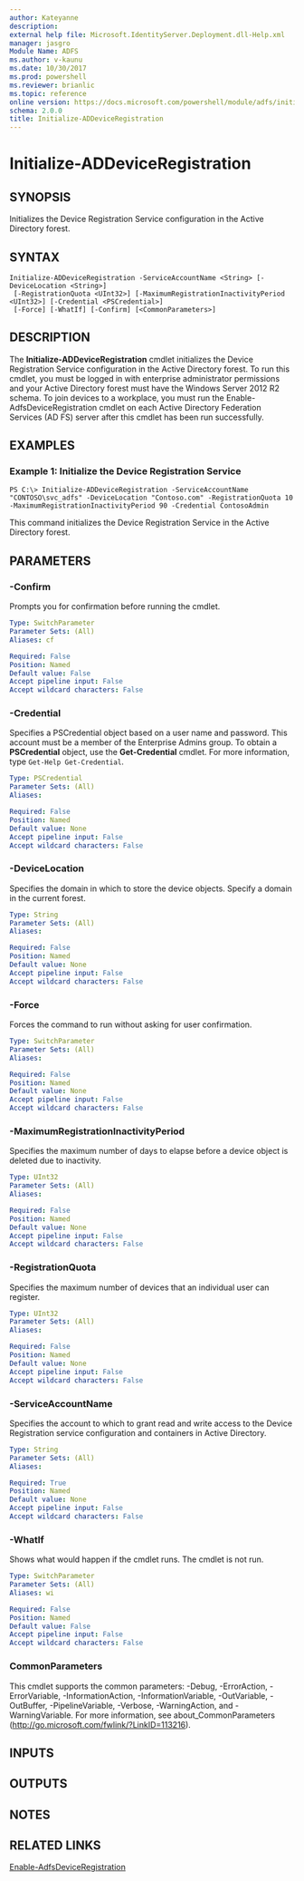 ```yaml
---
author: Kateyanne
description: 
external help file: Microsoft.IdentityServer.Deployment.dll-Help.xml
manager: jasgro
Module Name: ADFS
ms.author: v-kaunu
ms.date: 10/30/2017
ms.prod: powershell
ms.reviewer: brianlic
ms.topic: reference
online version: https://docs.microsoft.com/powershell/module/adfs/initialize-addeviceregistration?view=windowsserver2012r2-ps&wt.mc_id=ps-gethelp
schema: 2.0.0
title: Initialize-ADDeviceRegistration
---
```


# Initialize-ADDeviceRegistration

## SYNOPSIS
Initializes the Device Registration Service configuration in the Active Directory forest.

## SYNTAX

```
Initialize-ADDeviceRegistration -ServiceAccountName <String> [-DeviceLocation <String>]
 [-RegistrationQuota <UInt32>] [-MaximumRegistrationInactivityPeriod <UInt32>] [-Credential <PSCredential>]
 [-Force] [-WhatIf] [-Confirm] [<CommonParameters>]
```

## DESCRIPTION
The **Initialize-ADDeviceRegistration** cmdlet initializes the Device Registration Service configuration in the Active Directory forest.
To run this cmdlet, you must be logged in with enterprise administrator permissions and your Active Directory forest must have the Windows Server 2012 R2 schema.
To join devices to a workplace, you must run the Enable-AdfsDeviceRegistration cmdlet on each Active Directory Federation Services (AD FS) server after this cmdlet has been run successfully.

## EXAMPLES

### Example 1: Initialize the Device Registration Service
```
PS C:\> Initialize-ADDeviceRegistration -ServiceAccountName "CONTOSO\svc_adfs" -DeviceLocation "Contoso.com" -RegistrationQuota 10 -MaximumRegistrationInactivityPeriod 90 -Credential ContosoAdmin
```

This command initializes the Device Registration Service in the Active Directory forest.

## PARAMETERS

### -Confirm
Prompts you for confirmation before running the cmdlet.

```yaml
Type: SwitchParameter
Parameter Sets: (All)
Aliases: cf

Required: False
Position: Named
Default value: False
Accept pipeline input: False
Accept wildcard characters: False
```

### -Credential
Specifies a PSCredential object based on a user name and password.
This account must be a member of the Enterprise Admins group.
To obtain a **PSCredential** object, use the **Get-Credential** cmdlet.
For more information, type `Get-Help Get-Credential`.

```yaml
Type: PSCredential
Parameter Sets: (All)
Aliases: 

Required: False
Position: Named
Default value: None
Accept pipeline input: False
Accept wildcard characters: False
```

### -DeviceLocation
Specifies the domain in which to store the device objects.
Specify a domain in the current forest.

```yaml
Type: String
Parameter Sets: (All)
Aliases: 

Required: False
Position: Named
Default value: None
Accept pipeline input: False
Accept wildcard characters: False
```

### -Force
Forces the command to run without asking for user confirmation.

```yaml
Type: SwitchParameter
Parameter Sets: (All)
Aliases: 

Required: False
Position: Named
Default value: None
Accept pipeline input: False
Accept wildcard characters: False
```

### -MaximumRegistrationInactivityPeriod
Specifies the maximum number of days to elapse before a device object is deleted due to inactivity.

```yaml
Type: UInt32
Parameter Sets: (All)
Aliases: 

Required: False
Position: Named
Default value: None
Accept pipeline input: False
Accept wildcard characters: False
```

### -RegistrationQuota
Specifies the maximum number of devices that an individual user can register.

```yaml
Type: UInt32
Parameter Sets: (All)
Aliases: 

Required: False
Position: Named
Default value: None
Accept pipeline input: False
Accept wildcard characters: False
```

### -ServiceAccountName
Specifies the account to which to grant read and write access to the Device Registration service configuration and containers in Active Directory.

```yaml
Type: String
Parameter Sets: (All)
Aliases: 

Required: True
Position: Named
Default value: None
Accept pipeline input: False
Accept wildcard characters: False
```

### -WhatIf
Shows what would happen if the cmdlet runs.
The cmdlet is not run.

```yaml
Type: SwitchParameter
Parameter Sets: (All)
Aliases: wi

Required: False
Position: Named
Default value: False
Accept pipeline input: False
Accept wildcard characters: False
```

### CommonParameters
This cmdlet supports the common parameters: -Debug, -ErrorAction, -ErrorVariable, -InformationAction, -InformationVariable, -OutVariable, -OutBuffer, -PipelineVariable, -Verbose, -WarningAction, and -WarningVariable. For more information, see about_CommonParameters (http://go.microsoft.com/fwlink/?LinkID=113216).

## INPUTS

## OUTPUTS

## NOTES

## RELATED LINKS

[Enable-AdfsDeviceRegistration](./Enable-AdfsDeviceRegistration.md)

